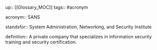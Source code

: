up:: [[Glossary_MOC]]
tags:: #acronym

acronym:: SANS

standsfor:: System Administration, Networking, and Security Institute

definition:: A private company that specializes in information security training and security certification.
